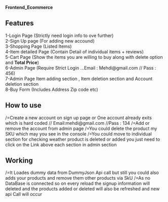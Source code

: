 <b>Frontend_Ecommerce</b>
<h2>Features </h2>
1-Login Page (Strictly need login info to ove further)<br/>
2-Sign Up page (For adding new accound)<br/>
3-Shopping Page (Listed Items)<br/>
4-Item detailed Page (Contain Detail of individual items + reviews)<br/>
5-Cart Page (Show the items you are willing to buy along with delete option and <b>Total Price</b>)<br/>
6-Admin Page (Require Strict Login ...Email : Mehdi@gmail.com // Pass : 456)<br/>
7-Admin Page Item adding section , Item deletion section and Account deletion section<br/>
8-Buy Form (Includes Address Zip code etc)<br/>

<h2>How to use</h2>
/=Create a new account on sign up page or One account already exits which is hard coded // Email:mehdi@gmail.com //Pass : 134
/=Add or remove the account from admin page
/=You could delete the product my SKU which may you see in the console
/=You could move to individual section for checking weather product is deleted or added you just need to click on the Link above each section in admin section

 <h2>Working</h2>
 /=It Loades dummy data from DummyJson Api call but still you could also adds your products and remove them other products via SkU 
 /=As no DataBase is connected so on every reload the signup information will deleted and the products added or deleted will also be refreshed and new api Call will occur
